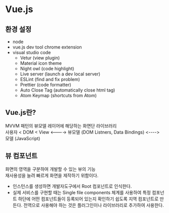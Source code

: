 # Vue.js


## 환경 설정
- node
- vue.js dev tool chrome extension
- visual studio code
    - Vetur (view plugin)
    - Material icon theme
    - Night owl (code highlight)
    - Live server (launch a dev local server)
    - ESLint (find and fix problem)
    - Prettier (code formatter)
    - Auto Close Tag (automatically close html tag)
    - Atom Keymap (shortcuts from Atom)


## Vue.js란?
MVVM 패턴의 뷰모델 레이어에 해당하는 화면단 라이브러리  
사용자 < DOM < View  <----> 뷰모델 (DOM Listners, Data Bindings) <----> 모델 (JavaScript)


## 뷰 컴포넌트
화면의 영역을 구분하여 개발할 수 있는 뷰의 기능  
재사용성을 늘려 빠르게 화면을 제작하기 위함이다.   
- 인스턴스를 생성하면 개발자도구에서 Root 컴포넌트로 인식한다.
- 실제 서비스를 구현할 때는 Single file components 체계를 사용하여 특정 컴포넌트 하단에 어떤 컴포넌트들이 등록되어 있는지 확인하기 쉽도록 지역 컴포넌트로 만든다. 전역으로 사용해야 하는 것은 플러그인이나 라이브러리로 추가하여 사용한다.